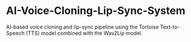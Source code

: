 # AI-Voice-Cloning-Lip-Sync-System
AI-based voice cloning and lip-sync pipeline using the Tortoise Text-to-Speech (TTS) model combined with the Wav2Lip model. 

